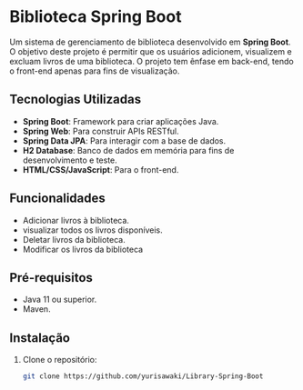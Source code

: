# Biblioteca Spring Boot

Um sistema de gerenciamento de biblioteca desenvolvido em **Spring Boot**. O objetivo deste projeto é permitir que os usuários adicionem, visualizem e excluam livros de uma biblioteca.
O projeto tem ênfase em back-end, tendo o front-end apenas para fins de visualização.

## Tecnologias Utilizadas

- **Spring Boot**: Framework para criar aplicações Java.
- **Spring Web**: Para construir APIs RESTful.
- **Spring Data JPA**: Para interagir com a base de dados.
- **H2 Database**: Banco de dados em memória para fins de desenvolvimento e teste.
- **HTML/CSS/JavaScript**: Para o front-end.


## Funcionalidades

- Adicionar livros à biblioteca.
- visualizar todos os livros disponíveis.
- Deletar livros da biblioteca.
- Modificar os livros da biblioteca

## Pré-requisitos

- Java 11 ou superior.
- Maven.

## Instalação

1. Clone o repositório:

   ```bash
   git clone https://github.com/yurisawaki/Library-Spring-Boot
